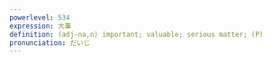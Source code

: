 ```yaml
---
powerlevel: 534
expression: 大事
definition: (adj-na,n) important; valuable; serious matter; (P)
pronunciation: だいじ
---
```

